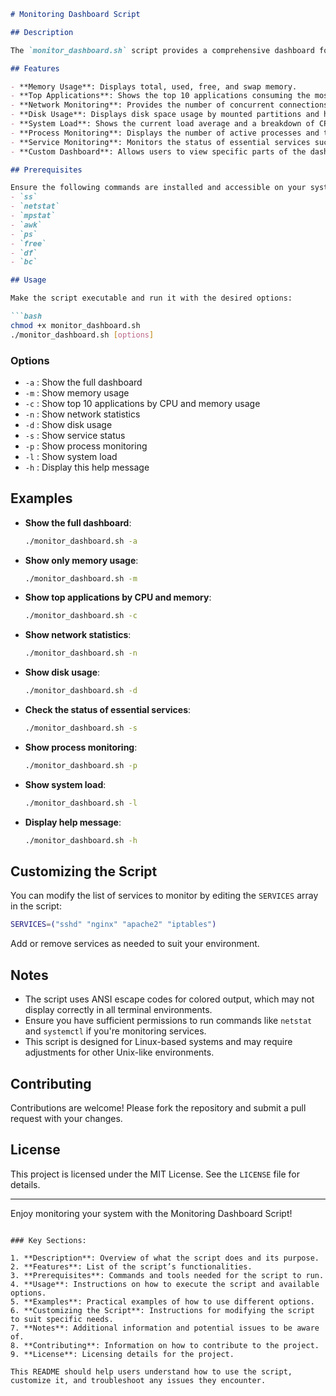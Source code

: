 
```markdown
# Monitoring Dashboard Script

## Description

The `monitor_dashboard.sh` script provides a comprehensive dashboard for monitoring system resources on a Linux-based server. It includes information about CPU usage, memory, disk usage, network statistics, process monitoring, and service status. The script is designed to be user-friendly, with colored output and formatted sections for better readability.

## Features

- **Memory Usage**: Displays total, used, free, and swap memory.
- **Top Applications**: Shows the top 10 applications consuming the most CPU and memory.
- **Network Monitoring**: Provides the number of concurrent connections, packet drops, and network traffic.
- **Disk Usage**: Displays disk space usage by mounted partitions and highlights partitions using more than 80% of the space.
- **System Load**: Shows the current load average and a breakdown of CPU usage.
- **Process Monitoring**: Displays the number of active processes and the top 5 processes by CPU and memory usage.
- **Service Monitoring**: Monitors the status of essential services such as `sshd`, `nginx`, `apache2`, and `iptables`.
- **Custom Dashboard**: Allows users to view specific parts of the dashboard using command-line switches.

## Prerequisites

Ensure the following commands are installed and accessible on your system:
- `ss`
- `netstat`
- `mpstat`
- `awk`
- `ps`
- `free`
- `df`
- `bc`

## Usage

Make the script executable and run it with the desired options:

```bash
chmod +x monitor_dashboard.sh
./monitor_dashboard.sh [options]
```

### Options

- `-a` : Show the full dashboard
- `-m` : Show memory usage
- `-c` : Show top 10 applications by CPU and memory usage
- `-n` : Show network statistics
- `-d` : Show disk usage
- `-s` : Show service status
- `-p` : Show process monitoring
- `-l` : Show system load
- `-h` : Display this help message

## Examples

- **Show the full dashboard**:

    ```bash
    ./monitor_dashboard.sh -a
    ```

- **Show only memory usage**:

    ```bash
    ./monitor_dashboard.sh -m
    ```

- **Show top applications by CPU and memory**:

    ```bash
    ./monitor_dashboard.sh -c
    ```

- **Show network statistics**:

    ```bash
    ./monitor_dashboard.sh -n
    ```

- **Show disk usage**:

    ```bash
    ./monitor_dashboard.sh -d
    ```

- **Check the status of essential services**:

    ```bash
    ./monitor_dashboard.sh -s
    ```

- **Show process monitoring**:

    ```bash
    ./monitor_dashboard.sh -p
    ```

- **Show system load**:

    ```bash
    ./monitor_dashboard.sh -l
    ```

- **Display help message**:

    ```bash
    ./monitor_dashboard.sh -h
    ```

## Customizing the Script

You can modify the list of services to monitor by editing the `SERVICES` array in the script:

```bash
SERVICES=("sshd" "nginx" "apache2" "iptables")
```

Add or remove services as needed to suit your environment.

## Notes

- The script uses ANSI escape codes for colored output, which may not display correctly in all terminal environments.
- Ensure you have sufficient permissions to run commands like `netstat` and `systemctl` if you're monitoring services.
- This script is designed for Linux-based systems and may require adjustments for other Unix-like environments.

## Contributing

Contributions are welcome! Please fork the repository and submit a pull request with your changes.

## License

This project is licensed under the MIT License. See the `LICENSE` file for details.

---

Enjoy monitoring your system with the Monitoring Dashboard Script!
```

### Key Sections:

1. **Description**: Overview of what the script does and its purpose.
2. **Features**: List of the script’s functionalities.
3. **Prerequisites**: Commands and tools needed for the script to run.
4. **Usage**: Instructions on how to execute the script and available options.
5. **Examples**: Practical examples of how to use different options.
6. **Customizing the Script**: Instructions for modifying the script to suit specific needs.
7. **Notes**: Additional information and potential issues to be aware of.
8. **Contributing**: Information on how to contribute to the project.
9. **License**: Licensing details for the project.

This README should help users understand how to use the script, customize it, and troubleshoot any issues they encounter.
